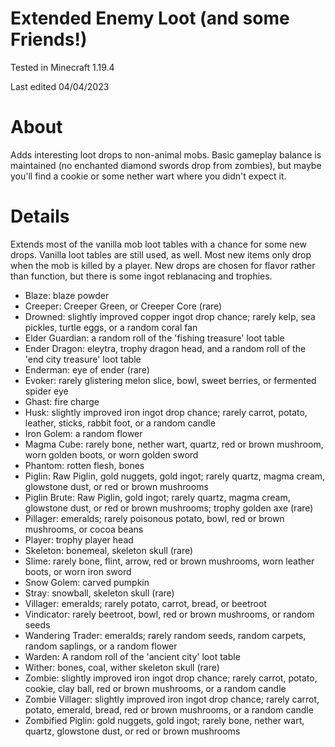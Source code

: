 # Extended Enemy Loot (and some Friends!)

Tested in Minecraft 1.19.4

Last edited 04/04/2023

# About

Adds interesting loot drops to non-animal mobs.  Basic gameplay balance is maintained (no enchanted diamond swords drop from zombies), but maybe you'll find a cookie or some nether wart where you didn't expect it.

# Details

Extends most of the vanilla mob loot tables with a chance for some new drops.  Vanilla loot tables are still used, as well.  Most new items only drop when the mob is killed by a player.  New drops are chosen for flavor rather than function, but there is some ingot reblanacing and trophies.

 - Blaze: blaze powder
 - Creeper: Creeper Green, or Creeper Core (rare)
 - Drowned: slightly improved copper ingot drop chance; rarely kelp, sea pickles, turtle eggs, or a random coral fan
 - Elder Guardian: a random roll of the 'fishing treasure' loot table
 - Ender Dragon: eleytra, trophy dragon head, and a random roll of the 'end city treasure' loot table
 - Enderman: eye of ender (rare)
 - Evoker: rarely glistering melon slice, bowl, sweet berries, or fermented spider eye
 - Ghast: fire charge
 - Husk: slightly improved iron ingot drop chance; rarely carrot, potato, leather, sticks, rabbit foot, or a random candle
 - Iron Golem: a random flower
 - Magma Cube: rarely bone, nether wart, quartz, red or brown mushroom, worn golden boots, or worn golden sword
 - Phantom: rotten flesh, bones
 - Piglin: Raw Piglin, gold nuggets, gold ingot; rarely quartz, magma cream, glowstone dust, or red or brown mushrooms
 - Piglin Brute: Raw Piglin, gold ingot; rarely quartz, magma cream, glowstone dust, or red or brown mushrooms; trophy golden axe (rare)
 - Pillager: emeralds; rarely poisonous potato, bowl, red or brown mushrooms, or cocoa beans
 - Player: trophy player head
 - Skeleton: bonemeal, skeleton skull (rare)
 - Slime: rarely bone, flint, arrow, red or brown mushrooms, worn leather boots, or worn iron sword
 - Snow Golem: carved pumpkin
 - Stray: snowball, skeleton skull (rare)
 - Villager: emeralds; rarely potato, carrot, bread, or beetroot
 - Vindicator: rarely beetroot, bowl, red or brown mushrooms, or random seeds
 - Wandering Trader: emeralds; rarely random seeds, random carpets, random saplings, or a random flower
 - Warden: A random roll of the 'ancient city' loot table
 - Wither: bones, coal, wither skeleton skull (rare)
 - Zombie: slightly improved iron ingot drop chance; rarely carrot, potato, cookie, clay ball, red or brown mushrooms, or a random candle
 - Zombie Villager: slightly improved iron ingot drop chance; rarely carrot, potato, emerald, bread, red or brown mushrooms, or a random candle
 - Zombified Piglin: gold nuggets, gold ingot; rarely bone, nether wart, quartz, glowstone dust, or red or brown mushrooms
